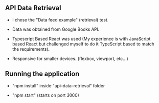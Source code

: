 ## API Data Retrieval

- I chose the "Data feed example" (retrieval) test.

- Data was obtained from Google Books API.

- Typescript Based React was used (My experience is with JavaScript based React but challenged myself to do it TypeScript based to match the requirements).

- Responsive for smaller devices. (flexbox, viewport, etc...)

## Running the application

- "npm install" inside "api-data-retrieval" folder

- "npm start" (starts on port 3000)

